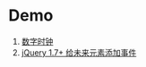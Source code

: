 Demo
===
<ol>
    <li><a href="http://zhongao.github.io/learnjs/clock/">数字时钟</a></li>
    <li><a href="http://zhongao.github.io/learnjs/add_and_del_inputs/">jQuery 1.7+ 给未来元素添加事件</a></li>
</ol>